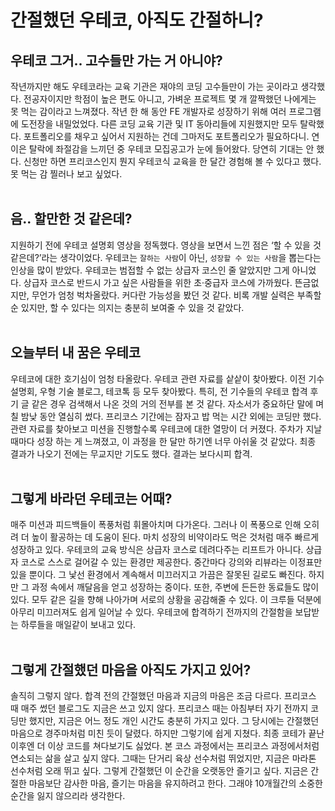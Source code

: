 # 간절했던 우테코, 아직도 간절하니?

## 우테코 그거.. 고수들만 가는 거 아니야?

작년까지만 해도 우테코라는 교육 기관은 재야의 코딩 고수들만이 가는 곳이라고 생각했다. 전공자이지만 학점이 높은 편도 아니고, 가벼운 프로젝트 몇 개 깔짝했던 나에게는 못 먹는 감이라고 느껴졌다. 작년 한 해 동안 FE 개발자로 성장하기 위해 여러 프로그램에 도전장을 내밀었었다. 다른 코딩 교육 기관 및 IT 동아리들에 지원했지만 모두 탈락했다. 포트폴리오를 채우고 싶어서 지원하는 건데 그마저도 포트폴리오가 필요하다니. 연이은 탈락에 좌절감을 느끼던 중 우테코 모집공고가 눈에 들어왔다. 당연히 기대는 안 했다. 신청만 하면 프리코스인지 뭔지 우테코식 교육을 한 달간 경험해 볼 수 있다고 했다. 못 먹는 감 찔러나 보고 싶었다.
<br>
<br>

## 음.. 할만한 것 같은데?

지원하기 전에 우테코 설명회 영상을 정독했다. 영상을 보면서 느낀 점은 ‘할 수 있을 것 같은데?’라는 생각이었다. 우테코는 `잘하는 사람`이 아닌, `성장할 수 있는 사람`을 뽑는다는 인상을 많이 받았다. 우테코는 범접할 수 없는 상급자 코스인 줄 알았지만 그게 아니었다. 상급자 코스로 반드시 가고 싶은 사람들을 위한 초·중급자 코스에 가까웠다. 뜬금없지만, 무언가 엄청 벅차올랐다. 커다란 가능성을 봤던 것 같다. 비록 개발 실력은 부족할 순 있지만, 할 수 있다는 의지는 충분히 보여줄 수 있을 것 같았다.
<br>
<br>

## 오늘부터 내 꿈은 우테코

우테코에 대한 호기심이 엄청 타올랐다. 우테코 관련 자료를 샅샅이 찾아봤다. 이전 기수 설명회, 우형 기술 블로그, 테코톡 등 모두 찾아봤다. 특히, 전 기수들의 우테코 합격 후기 글 같은 경우 검색해서 나온 것의 거의 전부를 본 것 같다. 자소서가 중요하단 말에 며칠 밤낮 동안 열심히 썼다. 프리코스 기간에는 잠자고 밥 먹는 시간 외에는 코딩만 했다. 관련 자료를 찾아보고 미션을 진행할수록 우테코에 대한 열망이 더 커졌다. 주차가 지날 때마다 성장 하는 게 느껴졌고, 이 과정을 한 달만 하기엔 너무 아쉬울 것 같았다. 최종 결과가 나오기 전에는 무교지만 기도도 했다. 결과는 보다시피 합격.
<br>
<br>

## 그렇게 바라던 우테코는 어때?

매주 미션과 피드백들이 폭풍처럼 휘몰아치며 다가온다. 그러나 이 폭풍으로 인해 오히려 더 높이 활공하는 데 도움이 된다. 마치 성장의 비약이라도 먹은 것처럼 매주 빠르게 성장하고 있다. 우테코의 교육 방식은 상급자 코스로 데려다주는 리프트가 아니다. 상급자 코스로 스스로 걸어갈 수 있는 환경만 제공한다. 중간마다 강의와 리뷰라는 이정표만 있을 뿐이다. 그 낯선 환경에서 계속해서 미끄러지고 가끔은 잘못된 길로도 빠진다. 하지만 그 과정 속에서 깨달음을 얻고 성장하는 중이다. 또한, 주변에 든든한 동료들도 많이 있다. 모두 같은 길을 향해 나아가며 서로의 상황을 공감해줄 수 있다. 이 크루들 덕분에 아무리 미끄러져도 쉽게 일어날 수 있다. 우테코에 합격하기 전까지의 간절함을 보답받는 하루들을 매일같이 보내고 있다.
<br>
<br>

## 그렇게 간절했던 마음을 아직도 가지고 있어?

솔직히 그렇지 않다. 합격 전의 간절했던 마음과 지금의 마음은 조금 다르다. 프리코스 때 매주 썼던 블로그도 지금은 쓰고 있지 않다. 프리코스 때는 아침부터 자기 전까지 코딩만 했지만, 지금은 어느 정도 개인 시간도 충분히 가지고 있다. 그 당시에는 간절했던 마음으로 경주마처럼 미친 듯이 달렸다. 하지만 그렇기에 쉽게 지쳤다. 최종 코테가 끝난 이후엔 더 이상 코드를 쳐다보기도 싫었다. 본 코스 과정에서는 프리코스 과정에서처럼 연소되는 삶을 살고 싶지 않다. 그때는 단거리 육상 선수처럼 뛰었지만, 지금은 마라톤 선수처럼 오래 뛰고 싶다. 그렇게 간절했던 이 순간을 오랫동안 즐기고 싶다. 지금은 간절한 마음보단 감사한 마음, 즐기는 마음을 유지하려고 한다. 그래야 10개월간의 소중한 순간을 잃지 않으리라 생각한다.
